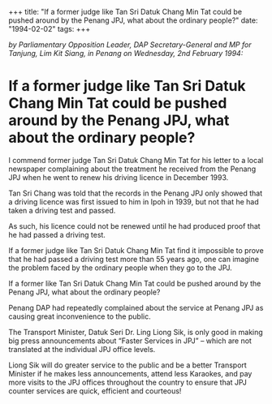 +++ 
title: "If a former judge like Tan Sri Datuk Chang Min Tat could be pushed around by the Penang JPJ, what about the ordinary people?"
date: "1994-02-02"
tags:
+++

_by Parliamentary Opposition Leader, DAP Secretary-General and MP for Tanjung, Lim Kit Siang, in Penang on Wednesday, 2nd February 1994:_

# If a former judge like Tan Sri Datuk Chang Min Tat could be pushed around by the Penang JPJ, what about the ordinary people?

I commend former judge Tan Sri Datuk Chang Min Tat for his letter to a local newspaper complaining about the treatment he received from the Penang JPJ when he went to renew his driving licence in December 1993.</u>

Tan Sri Chang was told that the records in the Penang JPJ only showed that a driving licence was first issued to him in Ipoh in 1939, but not that he had taken a driving test and passed.

As such, his licence could not be renewed until he had produced proof that he had passed a driving test.

If a former judge like Tan Sri Datuk Chang Min Tat find it impossible to prove that he had passed a driving test more than 55 years ago, one can imagine the problem faced by the ordinary people when they go to the JPJ.

If a former like Tan Sri Datuk Chang Min Tat could be pushed around by the Penang JPJ, what about the ordinary people?

Penang DAP had repeatedly complained about the service at Penang JPJ as causing great inconvenience to the public.

The Transport Minister, Datuk Seri Dr. Ling Liong Sik, is only good in making big press announcements about “Faster Services in JPJ” – which are not translated at the individual JPJ office levels.

Liong Sik will do greater service to the public and be a better Transport Minister if he makes less announcements, attend less Karaokes, and pay more visits to the JPJ offices throughout the country to ensure that JPJ counter services are quick, efficient and courteous!
 
